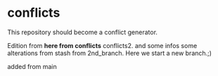 # conflicts

This repository should become a conflict generator.


Edition from __here from conflicts__ conflicts2.
and some infos some alterations from stash from 2nd_branch.
Here we start a new branch.;) 


added from main